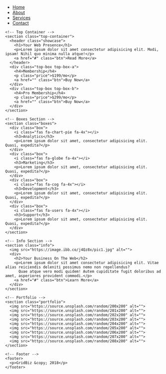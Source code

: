 
<!DOCTYPE html>
<html>
<head>
	<meta charset="utf-8">
	<meta name="viewport" content="width=device-width, initial-scale=1, maximum-scale=1, user-scale=no"/>
	<link rel="stylesheet" type="text/css" href="css/style.css">
	<title>Shahzoor Khan Portfolio</title>
</head>
<body>
<div class="wrapper">
    <!-- Navigation -->
    <nav class="main-nav">
      <ul>
        <li>
          <a href="#">Home</a>
        </li>
        <li>
          <a href="#">About</a>
        </li>
        <li>
          <a href="#">Services</a>
        </li>
        <li>
          <a href="#">Contact</a>
        </li>
      </ul>
    </nav>

    <!-- Top Container -->
    <section class="top-container">
      <header class="showcase">
        <h1>Your Web Presence</h1>
        <p>Lorem ipsum dolor sit amet consectetur adipisicing elit. Modi, ipsam! Nihil quo minima nulla atque!</p>
        <a href="#" class="btn">Read More</a>
      </header>
      <div class="top-box top-box-a">
        <h4>Membership</h4>
        <p class="price">$199/mo</p>
        <a href="" class="btn">Buy Now</a>
      </div>
      <div class="top-box top-box-b">
        <h4>Pro Membership</h4>
        <p class="price">$299/mo</p>
        <a href="" class="btn">Buy Now</a>
      </div>
    </section>

    <!-- Boxes Section -->
    <section class="boxes">
      <div class="box">
        <i class="fas fa-chart-pie fa-4x"></i>
        <h3>Analytics</h3>
        <p>Lorem ipsum dolor sit amet, consectetur adipisicing elit. Quasi, expedita?</p>
      </div>
      <div class="box">
        <i class="fas fa-globe fa-4x"></i>
        <h3>Marketing</h3>
        <p>Lorem ipsum dolor sit amet, consectetur adipisicing elit. Quasi, expedita?</p>
      </div>
      <div class="box">
        <i class="fas fa-cog fa-4x"></i>
        <h3>Development</h3>
        <p>Lorem ipsum dolor sit amet, consectetur adipisicing elit. Quasi, expedita?</p>
      </div>
      <div class="box">
        <i class="fas fa-users fa-4x"></i>
        <h3>Support</h3>
        <p>Lorem ipsum dolor sit amet, consectetur adipisicing elit. Quasi, expedita?</p>
      </div>
    </section>

    <!-- Info Section -->
    <section class="info">
      <img src="https://image.ibb.co/j4Qz8x/pic1.jpg" alt="">
      <div>
        <h2>Your Business On The Web</h2>
        <p>Lorem ipsum dolor sit amet consectetur adipisicing elit. Vitae alias reiciendis deleniti possimus nemo non repellendus?
          Quae atque vero modi quidem! Autem cupiditate fugit doloribus ad amet, asperiores provident commodi.</p>
        <a href="#" class="btn">Learn More</a>
      </div>
    </section>

    <!-- Portfolio -->
    <section class="portfolio">
      <img src="https://source.unsplash.com/random/200x200" alt="">
      <img src="https://source.unsplash.com/random/201x200" alt="">
      <img src="https://source.unsplash.com/random/202x200" alt="">
      <img src="https://source.unsplash.com/random/203x200" alt="">
      <img src="https://source.unsplash.com/random/204x200" alt="">
      <img src="https://source.unsplash.com/random/205x200" alt="">
      <img src="https://source.unsplash.com/random/206x200" alt="">
      <img src="https://source.unsplash.com/random/207x200" alt="">
      <img src="https://source.unsplash.com/random/208x200" alt="">
    </section>

    <!-- Footer -->
    <footer>
      <p>GridBiz &copy; 2018</p>
    </footer>

  </div>
  <!-- Wrapper Ends -->
</body>
</html>
